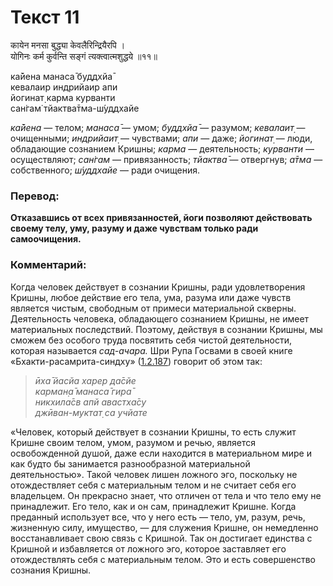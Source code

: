 # Текст 11

कायेन मनसा बुद्ध्या केवलैरिन्द्रियैरपि ।  
योगिनः कर्म कुर्वन्ति सङ्गं त्यक्त्वात्मशुद्धये ॥११॥

ка̄йена манаса̄ буддхйа̄  
кевалаир индрийаир апи  
йогинат̣ карма курванти  
сан̇гам̇ тйактва̄тма-ш́уддхайе

_ка̄йена_ — телом; _манаса̄_ — умом; _буддхйа̄_ — разумом; _кевалаит̣_ — очищенными; _индрийаит̣_ — чувствами; _апи_ — даже; _йогинат̣_ — люди, обладающие сознанием Кришны; _карма_ — деятельность; _курванти_ — осуществляют; _сан̇гам_ — привязанность; _тйактва̄_ — отвергнув; _а̄тма_ — собственного; _ш́уддхайе_ — ради очищения.

### Перевод:

**Отказавшись от всех привязанностей, йоги позволяют действовать своему телу, уму, разуму и даже чувствам только ради самоочищения.**

### Комментарий:

Когда человек действует в сознании Кришны, ради удовлетворения Кришны, любое действие его тела, ума, разума или даже чувств является чистым, свободным от примеси материальной скверны. Деятельность человека, обладающего сознанием Кришны, не имеет материальных последствий. Поэтому, действуя в сознании Кришны, мы сможем без особого труда посвятить себя чистой деятельности, которая называется _сад-ачара._ Шри Рупа Госвами в своей книге «Бхакти-расамрита-синдху» ([1.2.187](#)) говорит об этом так:

> _ӣха̄ йасйа харер да̄сйе  
> карман̣а̄ манаса̄ гира̄  
> никхила̄св апй авастха̄су  
> джӣван-муктат̣ са учйате_

«Человек, который действует в сознании Кришны, то есть служит Кришне своим телом, умом, разумом и речью, является освобожденной душой, даже если находится в материальном мире и как будто бы занимается разнообразной материальной деятельностью». Такой человек лишен ложного эго, поскольку не отождествляет себя с материальным телом и не считает себя его владельцем. Он прекрасно знает, что отличен от тела и что тело ему не принадлежит. Его тело, как и он сам, принадлежит Кришне. Когда преданный использует все, что у него есть — тело, ум, разум, речь, жизненную силу, имущество, — для служения Кришне, он немедленно восстанавливает свою связь с Кришной. Так он достигает единства с Кришной и избавляется от ложного эго, которое заставляет его отождествлять себя с материальным телом. Это и есть совершенство сознания Кришны.